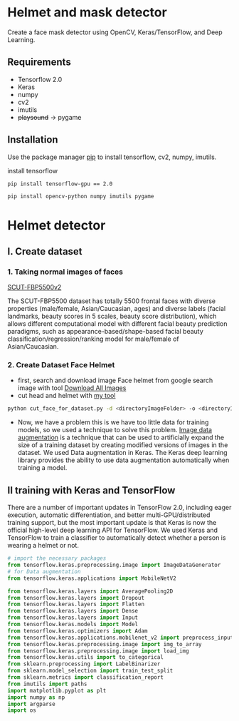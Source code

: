 # Helmet and mask detector
Create a face mask detector using OpenCV, Keras/TensorFlow, and Deep Learning.
## Requirements
 - Tensorflow 2.0
 - Keras
 - numpy
 - cv2
 - imutils
 - ~~playsound~~ -> pygame
## Installation
Use the package manager [pip](https://pip.pypa.io/en/stable/) to install tensorflow, cv2, numpy, imutils.

install tensorflow
```bash
pip install tensorflow-gpu == 2.0
```
```bash
pip install opencv-python numpy imutils pygame
```
# Helmet detector
## I. Create dataset
### 1. Taking normal images of faces
[SCUT-FBP5500v2](https://github.com/HCIILAB/SCUT-FBP5500-Database-Release)

The SCUT-FBP5500 dataset has totally 5500 frontal faces with diverse properties (male/female, Asian/Caucasian, ages) and diverse labels (facial landmarks, beauty scores in 5 scales, beauty score distribution), which allows different computational model with different facial beauty prediction paradigms, such as appearance-based/shape-based facial beauty classification/regression/ranking model for male/female of Asian/Caucasian.

### 2. Create Dataset Face Helmet
- first, search and download image Face helmet from google search image with tool [Download All Images](https://chrome.google.com/webstore/detail/download-all-images/ifipmflagepipjokmbdecpmjbibjnakm?hl=en-US)
- cut head and helmet with [my tool](https://github.com/tonhathuy/Driving-safety-system/blob/master/Tool/cut_face_for_dataset.py)
```bash
python cut_face_for_dataset.py -d <directoryImageFolder> -o <directoryImageFolder after cut>
```
 - Now, we have a problem this is we have too little data for training models, so we used a technique to solve this problem. [Image data augmentation](https://machinelearningmastery.com/how-to-configure-image-data-augmentation-when-training-deep-learning-neural-networks/) is a technique that can be used to artificially expand the size of a training dataset by creating modified versions of images in the dataset. We used Data augmentation in Keras. The Keras deep learning library provides the ability to use data augmentation automatically when training a model.

## II training with Keras and TensorFlow
There are a number of important updates in TensorFlow 2.0, including eager execution, automatic differentiation, and better multi-GPU/distributed training support, but the most important update is that Keras is now the official high-level deep learning API for TensorFlow. We used Keras and TensorFlow to train a classifier to automatically detect whether a person is wearing a helmet or not.

``` python
# import the necessary packages
from tensorflow.keras.preprocessing.image import ImageDataGenerator
# for Data augmentation
from tensorflow.keras.applications import MobileNetV2

from tensorflow.keras.layers import AveragePooling2D
from tensorflow.keras.layers import Dropout
from tensorflow.keras.layers import Flatten
from tensorflow.keras.layers import Dense
from tensorflow.keras.layers import Input
from tensorflow.keras.models import Model
from tensorflow.keras.optimizers import Adam
from tensorflow.keras.applications.mobilenet_v2 import preprocess_input
from tensorflow.keras.preprocessing.image import img_to_array
from tensorflow.keras.preprocessing.image import load_img
from tensorflow.keras.utils import to_categorical
from sklearn.preprocessing import LabelBinarizer
from sklearn.model_selection import train_test_split
from sklearn.metrics import classification_report
from imutils import paths
import matplotlib.pyplot as plt
import numpy as np
import argparse
import os
```
